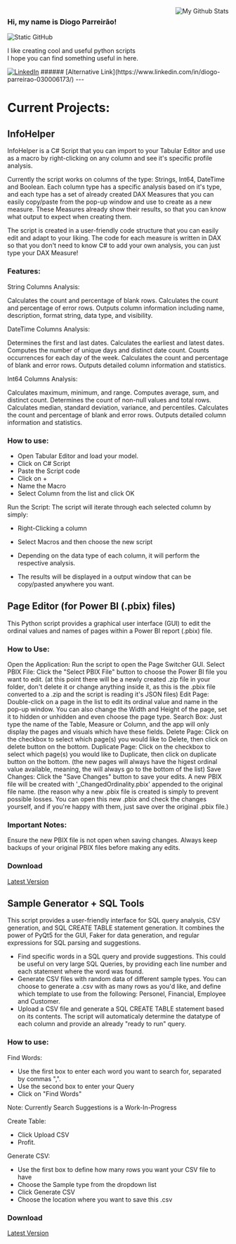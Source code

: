 <img align='right' src="https://github-readme-stats.vercel.app/api?username=parreirao2&show_icons=true&title_color=023047&text_color=023047&icon_color=219ebc&bg_color=8ecae6&cache_seconds=2300" alt="My Github Stats">

### Hi, my name is Diogo Parreirão!

<img src="https://img.shields.io/static/v1?label=Overview&message=Parreirao2&color=f8efd4&style=for-the-badge&logo=GitHub&link=https://www.linkedin.com/in/diogo-parreirao-030006173/" alt="Static GitHub">

<p>I like creating cool and useful python scripts<br/> I hope you can find something useful in here.</p>
<a href="#" title="LinkedIn">
  <img src="https://img.shields.io/badge/-Linkedin-0e76a8?style=flat-square&logo=Linkedin&logoColor=white&link=https://www.linkedin.com/in/diogo-parreirao-030006173/" alt="LinkedIn"/></a>  
###### [Alternative Link](https://www.linkedin.com/in/diogo-parreirao-030006173/)
---

#  Current Projects:


## InfoHelper

InfoHelper is a C# Script that you can import to your Tabular Editor and use as a macro by right-clicking on any column and see it's specific profile analysis.

Currently the script works on columns of the type: Strings, Int64, DateTime and Boolean.
Each column type has a specific analysis based on it's type, and each type has a set of already created DAX Measures that you can easily copy/paste from the pop-up window and use to create as a new measure. These Measures already show their results, so that you can know what output to expect when creating them.

The script is created in a user-friendly code structure that you can easily edit and adapt to your liking. The code for each measure is written in DAX so that you don't need to know C# to add your own analysis, you can just type your DAX Measure!

### Features:
String Columns Analysis:

Calculates the count and percentage of blank rows.
Calculates the count and percentage of error rows.
Outputs column information including name, description, format string, data type, and visibility.

DateTime Columns Analysis:

Determines the first and last dates.
Calculates the earliest and latest dates.
Computes the number of unique days and distinct date count.
Counts occurrences for each day of the week.
Calculates the count and percentage of blank and error rows.
Outputs detailed column information and statistics.

Int64 Columns Analysis:

Calculates maximum, minimum, and range.
Computes average, sum, and distinct count.
Determines the count of non-null values and total rows.
Calculates median, standard deviation, variance, and percentiles.
Calculates the count and percentage of blank and error rows.
Outputs detailed column information and statistics.

### How to use:

- Open Tabular Editor and load your model.
- Click on C# Script
- Paste the Script code
- Click on +
- Name the Macro
- Select Column from the list and click OK

Run the Script:
The script will iterate through each selected column by simply:
- Right-Clicking a column
- Select Macros and then choose the new script

- Depending on the data type of each column, it will perform the respective analysis.
- The results will be displayed in a output window that can be copy/pasted anywhere you want.




## Page Editor (for Power BI (.pbix) files)

This Python script provides a graphical user interface (GUI) to edit the ordinal values and names of pages within a Power BI report (.pbix) file.

### How to Use:
Open the Application: Run the script to open the Page Switcher GUI.
Select PBIX File: Click the "Select PBIX File" button to choose the Power BI file you want to edit. (at this point there will be a newly created .zip file in your folder, don't delete it or change anything inside it, as this is the .pbix file converted to a .zip and the script is reading it's JSON files)
Edit Page: Double-click on a page in the list to edit its ordinal value and name in the pop-up window. You can also change the Width and Height of the page, set it to hidden or unhidden and even choose the page type.
Search Box: Just type the name of the Table, Measure or Column, and the app will only display the pages and visuals which have these fields.
Delete Page: Click on the checkbox to select which page(s) you would like to Delete, then click on delete button on the bottom.
Duplicate Page: Click on the checkbox to select which page(s) you would like to Duplicate, then click on duplicate button on the bottom. (the new pages will always have the higest ordinal value available, meaning, the will always go to the bottom of the list)
Save Changes: Click the "Save Changes" button to save your edits. A new PBIX file will be created with '_ChangedOrdinality.pbix' appended to the original file name. (the reason why a new .pbix file is created is simply to prevent possible losses. You can open this new .pbix and check the changes yourself, and if you're happy with them, just save over the original .pbix file.)

### Important Notes:
Ensure the new PBIX file is not open when saving changes. Always keep backups of your original PBIX files before making any edits.

### Download
[Latest Version](https://github.com/Parreirao2/Power-BI-Tools/releases/tag/PageSwitcher)


## Sample Generator + SQL Tools

This script provides a user-friendly interface for SQL query analysis, CSV generation, and SQL CREATE TABLE statement generation. It combines the power of PyQt5 for the GUI, Faker for data generation, and regular expressions for SQL parsing and suggestions.

- Find specific words in a SQL query and provide suggestions. This could be useful on very large SQL Queries, by providing each line number and each statement where the word was found.
- Generate CSV files with random data of different sample types. You can choose to generate a .csv with as many rows as you'd like, and define which template to use from the following: Personel, Financial, Employee and Customer.
- Upload a CSV file and generate a SQL CREATE TABLE statement based on its contents. The script will automaticaly determine the datatype of each column and provide an already "ready to run" query.

### How to use:

Find Words:
- Use the first box to enter each word you want to search for, separated by commas ",".
- Use the second box to enter your Query
- Click on "Find Words"

Note: Currently Search Suggestions is a Work-In-Progress

Create Table:
- Click Upload CSV
- Profit.

Generate CSV:
- Use the first box to define how many rows you want your CSV file to have
- Choose the Sample type from the dropdown list
- Click Generate CSV
- Choose the location where you want to save this .csv


### Download
[Latest Version](https://github.com/Parreirao2/Power-BI-Tools/releases/tag/SQLTools)
